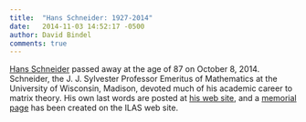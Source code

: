 ```yaml
---
title:  "Hans Schneider: 1927-2014"
date:   2014-11-03 14:52:17 -0500
author: David Bindel
comments: true
---
```


[Hans Schneider][1] passed away at the age of 87 on October 8, 2014.
Schneider, the J. J. Sylvester Professor Emeritus of Mathematics at the
University of Wisconsin, Madison, devoted much of his academic career to matrix
theory.  His own last words are posted at [his web site][1], and a
[memorial page][2] has been created on the ILAS web site.

[1]: http://www.math.wisc.edu/~hans/
[2]: http://www.ilasic.org/misc/memorial.html
